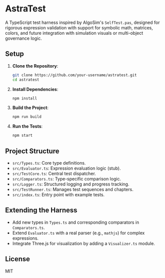 # AstraTest

A TypeScript test harness inspired by AlgoSim's `SelfTest.pas`, designed for rigorous expression validation with support for symbolic math, matrices, colors, and future integration with simulation visuals or multi-object governance logic.

## Setup

1. **Clone the Repository**:
   ```bash
   git clone https://github.com/your-username/astratest.git
   cd astratest
   ```

2. **Install Dependencies**:
   ```bash
   npm install
   ```

3. **Build the Project**:
   ```bash
   npm run build
   ```

4. **Run the Tests**:
   ```bash
   npm start
   ```

## Project Structure

- `src/Types.ts`: Core type definitions.
- `src/Evaluator.ts`: Expression evaluation logic (stub).
- `src/TestCore.ts`: Central test dispatcher.
- `src/Comparators.ts`: Type-specific comparison logic.
- `src/Logger.ts`: Structured logging and progress tracking.
- `src/TestRunner.ts`: Manages test sequences and chapters.
- `src/index.ts`: Entry point with example tests.

## Extending the Harness

- Add new types in `Types.ts` and corresponding comparators in `Comparators.ts`.
- Extend `Evaluator.ts` with a real parser (e.g., `mathjs`) for complex expressions.
- Integrate Three.js for visualization by adding a `Visualizer.ts` module.

## License

MIT